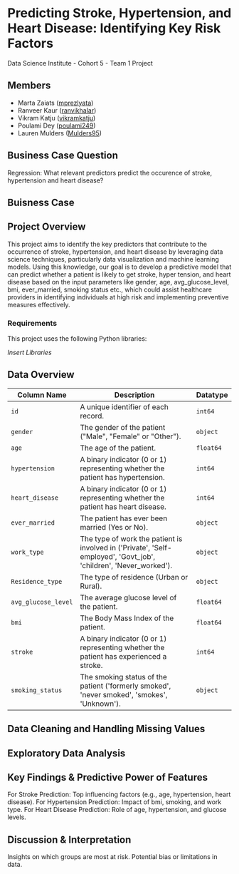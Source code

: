 # Predicting Stroke, Hypertension, and Heart Disease: Identifying Key Risk Factors
Data Science Institute - Cohort 5 - Team 1 Project

## Members
* Marta Zaiats ([mprezlyata](https://github.com/mprezlyata))
* Ranveer Kaur ([ranvikhalar](https://github.com/ranvikhalar))
* Vikram Katju ([vikramkatju](https://github.com/vikramkatju))
* Poulami Dey ([poulami249](https://github.com/poulami249))
* Lauren Mulders ([Mulders95](https://github.com/Mulders95))

## Business Case Question
Regression: What relevant predictors predict the occurence of stroke, hypertension and heart disease?

## Buisness Case

## Project Overview
This project aims to identify the key predictors that contribute to the occurrence of stroke, hypertension, and heart disease by leveraging data science techniques, particularly data visualization and machine learning models. Using this knowledge, our goal is to develop a predictive model that can predict whether a patient is likely to get stroke, hyper tension, and heart disease based on the input parameters like gender, age, avg_glucose_level, bmi, ever_married, smoking status etc., which could assist healthcare providers in identifying individuals at high risk and implementing preventive measures effectively.

### Requirements

This project uses the following Python libraries:

*Insert Libraries*

## Data Overview
| **Column Name**        | **Description**                                                                                                               | **Datatype**   |
|------------------------|-------------------------------------------------------------------------------------------------------------------------------|----------------|
| `id`                   | A unique identifier of each record.                                                                                           | `int64`        |
| `gender`               | The gender of the patient ("Male", "Female" or "Other").                                                                      | `object`       |
| `age`                  | The age of the patient.                                                                                                       | `float64`      |
| `hypertension`         | A binary indicator (0 or 1) representing whether the patient has hypertension.                                                | `int64`        |
| `heart_disease`        | A binary indicator (0 or 1) representing whether the patient has heart disease.                                               | `int64`        |
| `ever_married`         | The patient has ever been married (Yes or No).                                                                                | `object`       |
| `work_type`            | The type of work the patient is involved in ('Private', 'Self-employed', 'Govt_job', 'children', 'Never_worked').             | `object`       |
| `Residence_type`       | The type of residence (Urban or Rural).                                                                                       | `object`       |
| `avg_glucose_level`    | The average glucose level of the patient.                                                                                     | `float64`      |
| `bmi`                  | The Body Mass Index of the patient.                                                                                           | `float64`      |
| `stroke`               | A binary indicator (0 or 1) representing whether the patient has experienced a stroke.                                        | `int64`        |
| `smoking_status`       | The smoking status of the patient ('formerly smoked', 'never smoked', 'smokes', 'Unknown').                                   | `object`       |

## Data Cleaning and Handling Missing Values


## Exploratory Data Analysis



## Key Findings & Predictive Power of Features
For Stroke Prediction: Top influencing factors (e.g., age, hypertension, heart disease).
For Hypertension Prediction: Impact of bmi, smoking, and work type.
For Heart Disease Prediction: Role of age, hypertension, and glucose levels.

## Discussion & Interpretation
Insights on which groups are most at risk.
Potential bias or limitations in data.